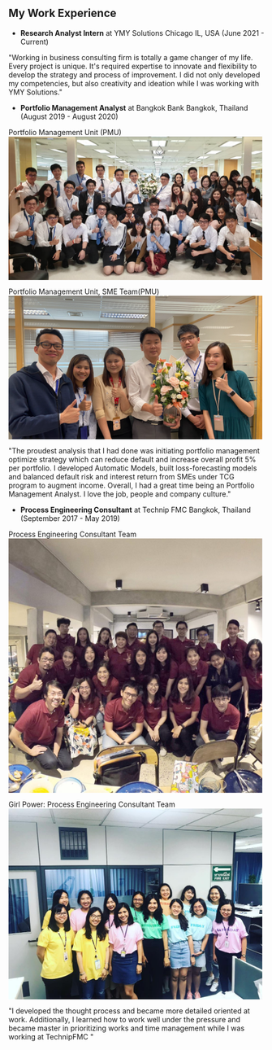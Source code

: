 ## My Work Experience

- **Research Analyst Intern** at YMY Solutions 
  Chicago IL, USA (June 2021 - Current)

"Working in business consulting firm is totally a game changer of my life. Every project is unique. It's required expertise to innovate and flexibility to develop the strategy and process of improvement. I did not only developed my competencies, but also creativity and ideation while I was working with YMY Solutions."

- **Portfolio Management Analyst** at Bangkok Bank
  Bangkok, Thailand (August 2019 - August 2020) <br/>
  
Portfolio Management Unit (PMU)<br/>
<img src="AllExperience/BBL_PMU.png" align="center" width="500"> <br/>

Portfolio Management Unit, SME Team(PMU) <br/>
<img src="AllExperience/BBL_PMU_SME.png" align="center" width="500"> <br/>

"The proudest analysis that I had done was initiating portfolio management optimize strategy which can reduce default and increase overall profit 5% per portfolio. I developed Automatic Models, built loss-forecasting models and balanced default risk and interest return from SMEs under TCG program to augment income. Overall, I had a great time being an Portfolio Management Analyst. I love the job, people and company culture."

- **Process Engineering Consultant** at Technip FMC 
  Bangkok, Thailand (September 2017 - May 2019)
  
Process Engineering Consultant Team <br/>
<img src="AllExperience/Technip_1.jpeg" align="center" width="500"> <br/>

Girl Power: Process Engineering Consultant Team <br/>
<img src="AllExperience/Technip_2.jpeg" align="center" width="500"> <br/>

"I developed the thought process and became more detailed oriented at work. Additionally, I learned how to work well under the pressure and became master in prioritizing works and time management while I was working at TechnipFMC "

